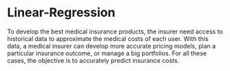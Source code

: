 # Linear-Regression
To develop the best medical insurance products, the insurer need access to historical data to approximate the medical costs of each user. With this data, a medical insurer can develop more accurate pricing models, plan a particular insurance outcome, or manage a big portfolios. For all these cases, the objective is to accurately predict insurance costs.
